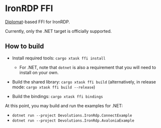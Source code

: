 # IronRDP FFI

[Diplomat]-based FFI for IronRDP.

Currently, only the .NET target is officially supported.

## How to build

- Install required tools: `cargo xtask ffi install`
  - For .NET, note that `dotnet` is also a requirement that you will need to install on your own.

- Build the shared library: `cargo xtask ffi build` (alternatively, in release mode: `cargo xtask ffi build --release`)

- Build the bindings: `cargo xtask ffi bindings`

At this point, you may build and run the examples for .NET:

- `dotnet run --project Devolutions.IronRdp.ConnectExample`
- `dotnet run --project Devolutions.IronRdp.AvaloniaExample`

[Diplomat]: https://github.com/rust-diplomat/diplomat
